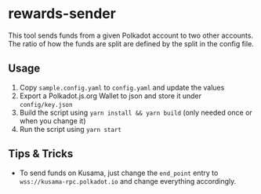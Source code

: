 # rewards-sender

This tool sends funds from a given Polkadot account to two other accounts. The ratio of how the funds are split are defined by the split in the config file.

## Usage

1. Copy `sample.config.yaml` to `config.yaml` and update the values
1. Export a Polkadot.js.org Wallet to json and store it under `config/key.json`
1. Build the script using `yarn install && yarn build` (only needed once or when you change it)
1. Run the script using `yarn start`

## Tips & Tricks

- To send funds on Kusama, just change the `end_point` entry to `wss://kusama-rpc.polkadot.io` and change everything accordingly.